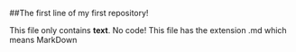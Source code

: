 ##The first line of my first repository!

This file only contains **text**. No code! This file has the extension .md which means MarkDown
